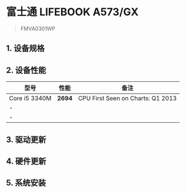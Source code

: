 # 富士通 LIFEBOOK A573/GX

> FMVA0301WP

## 1. 设备规格

## 2. 设备性能

| 型号          | 性能     | 备注                              |
| ------------- | -------- | --------------------------------- |
| Core i5 3340M | **2694** | CPU First Seen on Charts: Q1 2013 |
| -             |          |                                   |
| -             |          |                                   |

## 3. 驱动更新

## 4. 硬件更新

## 5. 系统安装

